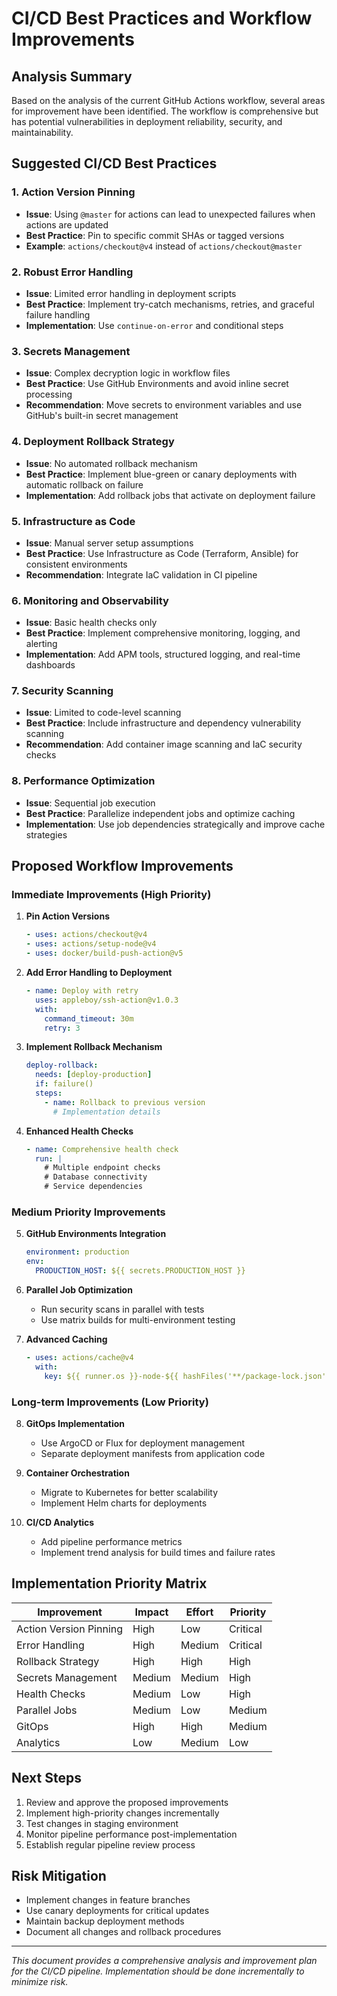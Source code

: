 # CI/CD Best Practices and Workflow Improvements

## Analysis Summary

Based on the analysis of the current GitHub Actions workflow, several areas for improvement have been identified. The workflow is comprehensive but has potential vulnerabilities in deployment reliability, security, and maintainability.

## Suggested CI/CD Best Practices

### 1. Action Version Pinning

- **Issue**: Using `@master` for actions can lead to unexpected failures when actions are updated
- **Best Practice**: Pin to specific commit SHAs or tagged versions
- **Example**: `actions/checkout@v4` instead of `actions/checkout@master`

### 2. Robust Error Handling

- **Issue**: Limited error handling in deployment scripts
- **Best Practice**: Implement try-catch mechanisms, retries, and graceful failure handling
- **Implementation**: Use `continue-on-error` and conditional steps

### 3. Secrets Management

- **Issue**: Complex decryption logic in workflow files
- **Best Practice**: Use GitHub Environments and avoid inline secret processing
- **Recommendation**: Move secrets to environment variables and use GitHub's built-in secret management

### 4. Deployment Rollback Strategy

- **Issue**: No automated rollback mechanism
- **Best Practice**: Implement blue-green or canary deployments with automatic rollback on failure
- **Implementation**: Add rollback jobs that activate on deployment failure

### 5. Infrastructure as Code

- **Issue**: Manual server setup assumptions
- **Best Practice**: Use Infrastructure as Code (Terraform, Ansible) for consistent environments
- **Recommendation**: Integrate IaC validation in CI pipeline

### 6. Monitoring and Observability

- **Issue**: Basic health checks only
- **Best Practice**: Implement comprehensive monitoring, logging, and alerting
- **Implementation**: Add APM tools, structured logging, and real-time dashboards

### 7. Security Scanning

- **Issue**: Limited to code-level scanning
- **Best Practice**: Include infrastructure and dependency vulnerability scanning
- **Recommendation**: Add container image scanning and IaC security checks

### 8. Performance Optimization

- **Issue**: Sequential job execution
- **Best Practice**: Parallelize independent jobs and optimize caching
- **Implementation**: Use job dependencies strategically and improve cache strategies

## Proposed Workflow Improvements

### Immediate Improvements (High Priority)

1. **Pin Action Versions**

   ```yaml
   - uses: actions/checkout@v4
   - uses: actions/setup-node@v4
   - uses: docker/build-push-action@v5
   ```

2. **Add Error Handling to Deployment**

   ```yaml
   - name: Deploy with retry
     uses: appleboy/ssh-action@v1.0.3
     with:
       command_timeout: 30m
       retry: 3
   ```

3. **Implement Rollback Mechanism**

   ```yaml
   deploy-rollback:
     needs: [deploy-production]
     if: failure()
     steps:
       - name: Rollback to previous version
         # Implementation details
   ```

4. **Enhanced Health Checks**
   ```yaml
   - name: Comprehensive health check
     run: |
       # Multiple endpoint checks
       # Database connectivity
       # Service dependencies
   ```

### Medium Priority Improvements

5. **GitHub Environments Integration**

   ```yaml
   environment: production
   env:
     PRODUCTION_HOST: ${{ secrets.PRODUCTION_HOST }}
   ```

6. **Parallel Job Optimization**
   - Run security scans in parallel with tests
   - Use matrix builds for multi-environment testing

7. **Advanced Caching**
   ```yaml
   - uses: actions/cache@v4
     with:
       key: ${{ runner.os }}-node-${{ hashFiles('**/package-lock.json') }}
   ```

### Long-term Improvements (Low Priority)

8. **GitOps Implementation**
   - Use ArgoCD or Flux for deployment management
   - Separate deployment manifests from application code

9. **Container Orchestration**
   - Migrate to Kubernetes for better scalability
   - Implement Helm charts for deployments

10. **CI/CD Analytics**
    - Add pipeline performance metrics
    - Implement trend analysis for build times and failure rates

## Implementation Priority Matrix

| Improvement            | Impact | Effort | Priority |
| ---------------------- | ------ | ------ | -------- |
| Action Version Pinning | High   | Low    | Critical |
| Error Handling         | High   | Medium | Critical |
| Rollback Strategy      | High   | High   | High     |
| Secrets Management     | Medium | Medium | High     |
| Health Checks          | Medium | Low    | High     |
| Parallel Jobs          | Medium | Low    | Medium   |
| GitOps                 | High   | High   | Medium   |
| Analytics              | Low    | Medium | Low      |

## Next Steps

1. Review and approve the proposed improvements
2. Implement high-priority changes incrementally
3. Test changes in staging environment
4. Monitor pipeline performance post-implementation
5. Establish regular pipeline review process

## Risk Mitigation

- Implement changes in feature branches
- Use canary deployments for critical updates
- Maintain backup deployment methods
- Document all changes and rollback procedures

---

_This document provides a comprehensive analysis and improvement plan for the CI/CD pipeline. Implementation should be done incrementally to minimize risk._
